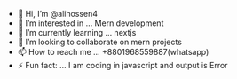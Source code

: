 - 👋 Hi, I’m @alihossen4
- 👀 I’m interested in ... Mern development 
- 🌱 I’m currently learning ... nextjs
- 💞️ I’m looking to collaborate on mern projects
- 📫 How to reach me ... +8801968559887(whatsapp)
- ⚡ Fun fact: ... I am coding in javascript and output is Error

<!---
alihossen4/alihossen4 is a ✨ special ✨ repository because its `README.md` (this file) appears on your GitHub profile.
You can click the Preview link to take a look at your changes.
--->
